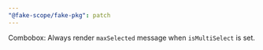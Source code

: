 ```yaml
---
"@fake-scope/fake-pkg": patch
---
```


Combobox: Always render `maxSelected` message when `isMultiSelect` is set. 
